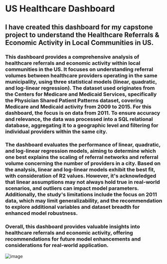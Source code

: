 # US Healthcare Dashboard
## I have created this dashboard for my capstone project to understand the Healthcare Referrals & Economic Activity in Local Communities in US. 
### This dashboard provides a comprehensive analysis of healthcare referrals and economic activity within local communities in the US. It focuses on understanding referral volumes between healthcare providers operating in the same municipality, using three statistical models (linear, quadratic, and log-linear regression). The dataset used originates from the Centers for Medicare and Medicaid Services, specifically the Physician Shared Patient Patterns dataset, covering Medicare and Medicaid activity from 2009 to 2015. For this dashboard, the focus is on data from 2011. To ensure accuracy and relevance, the data was processed into a SQL relational database, aggregating it to a geographic level and filtering for individual providers within the same city.
### The dashboard evaluates the performance of linear, quadratic, and log-linear regression models, aiming to determine which one best explains the scaling of referral networks and referral volume concerning the number of providers in a city. Based on the analysis, linear and log-linear models exhibit the best fit, with consideration of R2 values. However, it's acknowledged that linear assumptions may not always hold true in real-world scenarios, and outliers can impact model parameters. Additionally, the study's limitations include the focus on 2011 data, which may limit generalizability, and the recommendation to explore additional variables and dataset breadth for enhanced model robustness.
### Overall, this dashboard provides valuable insights into healthcare referrals and economic activity, offering recommendations for future model enhancements and considerations for real-world application.
![image](https://github.com/Farhanaislam1/US_Healthcare_Dashboard/assets/165937850/c3c9de68-5380-4207-8e63-a307195b8700)
